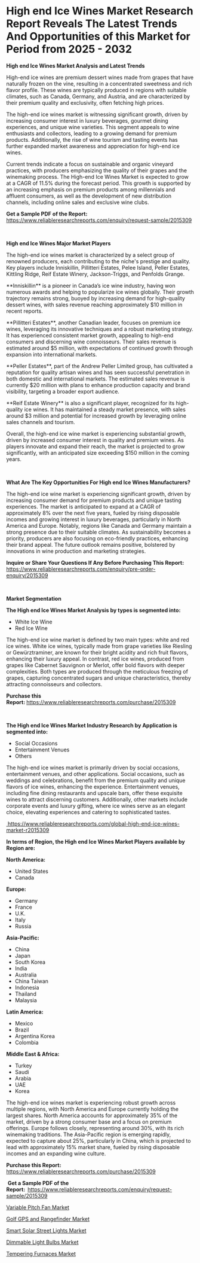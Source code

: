 <p><h1>High end Ice Wines Market Research Report Reveals The Latest Trends And Opportunities of this Market for Period from 2025 - 2032</h1></p><p><strong>High end Ice Wines Market Analysis and Latest Trends</strong></p>
<p><p>High-end ice wines are premium dessert wines made from grapes that have naturally frozen on the vine, resulting in a concentrated sweetness and rich flavor profile. These wines are typically produced in regions with suitable climates, such as Canada, Germany, and Austria, and are characterized by their premium quality and exclusivity, often fetching high prices.</p><p>The high-end ice wines market is witnessing significant growth, driven by increasing consumer interest in luxury beverages, gourmet dining experiences, and unique wine varieties. This segment appeals to wine enthusiasts and collectors, leading to a growing demand for premium products. Additionally, the rise of wine tourism and tasting events has further expanded market awareness and appreciation for high-end ice wines.</p><p>Current trends indicate a focus on sustainable and organic vineyard practices, with producers emphasizing the quality of their grapes and the winemaking process. The High-end Ice Wines Market is expected to grow at a CAGR of 11.5% during the forecast period. This growth is supported by an increasing emphasis on premium products among millennials and affluent consumers, as well as the development of new distribution channels, including online sales and exclusive wine clubs.</p></p>
<p><strong>Get a Sample PDF of the Report:&nbsp;</strong> <a href="https://www.reliableresearchreports.com/enquiry/request-sample/2015309?utm_campaign=3093&utm_medium=2&utm_source=Github&utm_content=ia&utm_term=29032025&utm_id=high-end-ice-wines">https://www.reliableresearchreports.com/enquiry/request-sample/2015309</a></p>
<p>&nbsp;</p>
<p><strong>High end Ice Wines Major Market Players</strong></p>
<p><p>The high-end ice wines market is characterized by a select group of renowned producers, each contributing to the niche's prestige and quality. Key players include Inniskillin, Pillitteri Estates, Pelee Island, Peller Estates, Kittling Ridge, Reif Estate Winery, Jackson-Triggs, and Penfolds Grange.</p><p>**Inniskillin** is a pioneer in Canada’s ice wine industry, having won numerous awards and helping to popularize ice wines globally. Their growth trajectory remains strong, buoyed by increasing demand for high-quality dessert wines, with sales revenue reaching approximately $10 million in recent reports.</p><p>**Pillitteri Estates**, another Canadian leader, focuses on premium ice wines, leveraging its innovative techniques and a robust marketing strategy. It has experienced consistent market growth, appealing to high-end consumers and discerning wine connoisseurs. Their sales revenue is estimated around $5 million, with expectations of continued growth through expansion into international markets.</p><p>**Peller Estates**, part of the Andrew Peller Limited group, has cultivated a reputation for quality artisan wines and has seen successful penetration in both domestic and international markets. The estimated sales revenue is currently $20 million with plans to enhance production capacity and brand visibility, targeting a broader export audience.</p><p>**Reif Estate Winery** is also a significant player, recognized for its high-quality ice wines. It has maintained a steady market presence, with sales around $3 million and potential for increased growth by leveraging online sales channels and tourism.</p><p>Overall, the high-end ice wine market is experiencing substantial growth, driven by increased consumer interest in quality and premium wines. As players innovate and expand their reach, the market is projected to grow significantly, with an anticipated size exceeding $150 million in the coming years.</p></p>
<p>&nbsp;</p>
<p><strong>What Are The Key Opportunities For High end Ice Wines Manufacturers?</strong></p>
<p><p>The high-end ice wine market is experiencing significant growth, driven by increasing consumer demand for premium products and unique tasting experiences. The market is anticipated to expand at a CAGR of approximately 8% over the next five years, fueled by rising disposable incomes and growing interest in luxury beverages, particularly in North America and Europe. Notably, regions like Canada and Germany maintain a strong presence due to their suitable climates. As sustainability becomes a priority, producers are also focusing on eco-friendly practices, enhancing their brand appeal. The future outlook remains positive, bolstered by innovations in wine production and marketing strategies.</p></p>
<p><strong>Inquire or Share Your Questions If Any Before Purchasing This Report:</strong> <a href="https://www.reliableresearchreports.com/enquiry/pre-order-enquiry/2015309?utm_campaign=3093&utm_medium=2&utm_source=Github&utm_content=ia&utm_term=29032025&utm_id=high-end-ice-wines">https://www.reliableresearchreports.com/enquiry/pre-order-enquiry/2015309</a></p>
<p>&nbsp;</p>
<p><strong>Market Segmentation</strong></p>
<p><strong>The High end Ice Wines Market Analysis by types is segmented into:</strong></p>
<p><ul><li>White Ice Wine</li><li>Red Ice Wine</li></ul></p>
<p><p>The high-end ice wine market is defined by two main types: white and red ice wines. White ice wines, typically made from grape varieties like Riesling or Gewürztraminer, are known for their bright acidity and rich fruit flavors, enhancing their luxury appeal. In contrast, red ice wines, produced from grapes like Cabernet Sauvignon or Merlot, offer bold flavors with deeper complexities. Both types are produced through the meticulous freezing of grapes, capturing concentrated sugars and unique characteristics, thereby attracting connoisseurs and collectors.</p></p>
<p><strong>Purchase this Report:&nbsp;</strong><a href="https://www.reliableresearchreports.com/purchase/2015309?utm_campaign=3093&utm_medium=2&utm_source=Github&utm_content=ia&utm_term=29032025&utm_id=high-end-ice-wines">https://www.reliableresearchreports.com/purchase/2015309</a></p>
<p>&nbsp;</p>
<p><strong>The High end Ice Wines Market Industry Research by Application is segmented into:</strong></p>
<p><ul><li>Social Occasions</li><li>Entertainment Venues</li><li>Others</li></ul></p>
<p><p>The high-end ice wines market is primarily driven by social occasions, entertainment venues, and other applications. Social occasions, such as weddings and celebrations, benefit from the premium quality and unique flavors of ice wines, enhancing the experience. Entertainment venues, including fine dining restaurants and upscale bars, offer these exquisite wines to attract discerning customers. Additionally, other markets include corporate events and luxury gifting, where ice wines serve as an elegant choice, elevating experiences and catering to sophisticated tastes.</p></p>
<p><a href="https://www.reliableresearchreports.com/global-high-end-ice-wines-market-r2015309?utm_campaign=3093&utm_medium=2&utm_source=Github&utm_content=ia&utm_term=29032025&utm_id=high-end-ice-wines">&nbsp;https://www.reliableresearchreports.com/global-high-end-ice-wines-market-r2015309</a></p>
<p><strong>In terms of Region, the High end Ice Wines Market Players available by Region are:</strong></p>
<p>
    <p> <strong> North America: </strong>
        <ul>
            <li>United States</li>
            <li>Canada</li>
        </ul>
        </p> 
    <p> <strong> Europe: </strong>
        <ul>
            <li>Germany</li>
            <li>France</li>
            <li>U.K.</li>
            <li>Italy</li>
            <li>Russia</li>
        </ul>
        </p> 
    <p> <strong> Asia-Pacific: </strong>
        <ul>
            <li>China</li>
            <li>Japan</li>
            <li>South Korea</li>
            <li>India</li>
            <li>Australia</li>
            <li>China Taiwan</li>
            <li>Indonesia</li>
            <li>Thailand</li>
            <li>Malaysia</li>
        </ul>
        </p> 
    <p> <strong> Latin America: </strong>
        <ul>
            <li>Mexico</li>
            <li>Brazil</li>
            <li>Argentina Korea</li>
            <li>Colombia</li>
        </ul>
        </p> 
    <p> <strong> Middle East & Africa: </strong>
        <ul>
            <li>Turkey</li>
            <li>Saudi</li>
            <li>Arabia</li>
            <li>UAE</li>
            <li>Korea</li>
        </ul>
    </p>
    </p>
<p><p>The high-end ice wines market is experiencing robust growth across multiple regions, with North America and Europe currently holding the largest shares. North America accounts for approximately 35% of the market, driven by a strong consumer base and a focus on premium offerings. Europe follows closely, representing around 30%, with its rich winemaking traditions. The Asia-Pacific region is emerging rapidly, expected to capture about 25%, particularly in China, which is projected to lead with approximately 15% market share, fueled by rising disposable incomes and an expanding wine culture.</p></p>
<p><strong>Purchase this Report: </strong><a href="https://www.reliableresearchreports.com/purchase/2015309?utm_campaign=3093&utm_medium=2&utm_source=Github&utm_content=ia&utm_term=29032025&utm_id=high-end-ice-wines">https://www.reliableresearchreports.com/purchase/2015309</a></p>
<p>&nbsp;<strong>Get a Sample PDF of the Report:&nbsp;&nbsp;</strong><a href="https://www.reliableresearchreports.com/enquiry/request-sample/2015309?utm_campaign=3093&utm_medium=2&utm_source=Github&utm_content=ia&utm_term=29032025&utm_id=high-end-ice-wines">https://www.reliableresearchreports.com/enquiry/request-sample/2015309</a></p>
<p><strong></strong></p>
<p><p><a href="https://www.linkedin.com/pulse/study-extensively-examines-variable-pitch-fanmarket-size-terms-loqde?utm_campaign=3093&utm_medium=2&utm_source=Github&utm_content=ia&utm_term=29032025&utm_id=high-end-ice-wines">Variable Pitch Fan Market</a></p><p><a href="https://www.linkedin.com/pulse/golf-gps-rangefinder-market-insights-industry-development-projected-7dvwe?utm_campaign=3093&utm_medium=2&utm_source=Github&utm_content=ia&utm_term=29032025&utm_id=high-end-ice-wines">Golf GPS and Rangefinder Market</a></p><p><a href="https://www.linkedin.com/pulse/study-global-smart-solar-street-lights-market-emphasis-onthe-k6ije?utm_campaign=3093&utm_medium=2&utm_source=Github&utm_content=ia&utm_term=29032025&utm_id=high-end-ice-wines">Smart Solar Street Lights Market</a></p><p><a href="https://www.linkedin.com/pulse/dimmable-light-bulbs-market-refracting-trends-consumer-behaviors-zycbe?utm_campaign=3093&utm_medium=2&utm_source=Github&utm_content=ia&utm_term=29032025&utm_id=high-end-ice-wines">Dimmable Light Bulbs Market</a></p><p><a href="https://www.linkedin.com/pulse/data-global-tempering-furnaces-markets-share-size-growth-opportunity-30zkf?utm_campaign=3093&utm_medium=2&utm_source=Github&utm_content=ia&utm_term=29032025&utm_id=high-end-ice-wines">Tempering Furnaces Market</a></p></p>